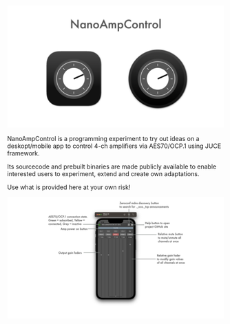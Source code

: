 ![Showreel.001.png](Resources/Documentation/Showreel/Showreel.001.png "NanoAmpControl Headline Icons")

NanoAmpControl is a programming experiment to try out ideas on a deskopt/mobile app to control 4-ch amplifiers via AES70/OCP.1 using JUCE framework.

Its sourcecode and prebuilt binaries are made publicly available to enable interested users to experiment, extend and create own adaptations.

Use what is provided here at your own risk!

![Showreel.002.png](Resources/Documentation/Showreel/Showreel.002.png "NanoAmpControl UI Overview")